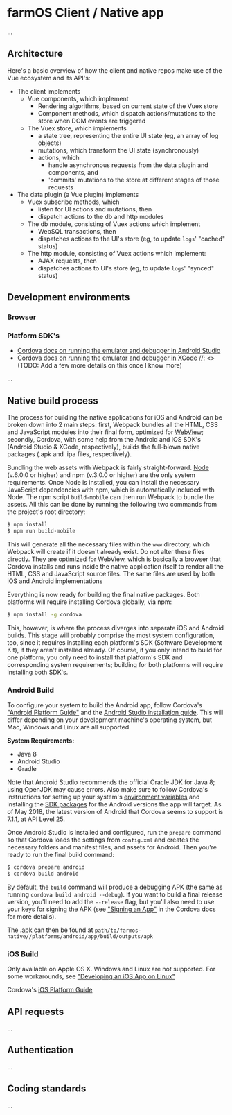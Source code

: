 # farmOS Client / Native app

...

## Architecture

Here's a basic overview of how the client and native repos make use of the Vue ecosystem and its API's:

- The client implements
  - Vue components, which implement
    - Rendering algorithms, based on current state of the Vuex store
    - Component methods, which dispatch actions/mutations to the store when DOM events are triggered
  - The Vuex store, which implements 
    - a state tree, representing the entire UI state (eg, an array of log objects)
    - mutations, which transform the UI state (synchronously)
    - actions, which 
      - handle asynchronous requests from the data plugin and components, and 
      - 'commits' mutations to the store at different stages of those requests
- The data plugin (a Vue plugin) implements
  - Vuex subscribe methods, which 
    - listen for UI actions and mutations, then 
    - dispatch actions to the db and http modules
  - The db module, consisting of Vuex actions which implement
    - WebSQL transactions, then
    - dispatches actions to the UI's store (eg, to update `logs`' "cached" status)
  - The http module, consisting of Vuex actions which implement:
    - AJAX requests, then
    - dispatches actions to UI's store (eg, to update `logs`' "synced" status)



## Development environments

### Browser

### Platform SDK's
- [Cordova docs on running the emulator and debugger in Android Studio](https://cordova.apache.org/docs/en/latest/guide/platforms/android/index.html#debugging)
- [Cordova docs on running the emulator and debugger in XCode](https://cordova.apache.org/docs/en/latest/guide/platforms/ios/index.html#debugging)
[//]: <> (TODO: Add a few more details on this once I know more)

...

## Native build process
The process for building the native applications for iOS and Android can be broken down into 2 main steps: first, Webpack bundles all the HTML, CSS and JavaScript modules into their final form, optimized for [WebView](https://cordova.apache.org/docs/en/latest/guide/hybrid/webviews/); secondly, Cordova, with some help from the Android and iOS SDK's (Android Studio & XCode, respectively), builds the full-blown native packages (.apk and .ipa files, respectively).

Bundling the web assets with Webpack is fairly straight-forward. [Node](https://nodejs.org) (v.6.0.0 or higher) and npm (v.3.0.0 or higher) are the only system requirements. Once Node is installed, you can install the necessary JavaScript dependencies with npm, which is automatically included with Node. The npm script `build-mobile` can then run Webpack to bundle the assets. All this can be done by running the following two commands from the project's root directory:

```bash 
$ npm install
$ npm run build-mobile
```

This will generate all the necessary files within the `www` directory, which Webpack will create if it doesn't already exist. Do not alter these files directly. They are optimized for WebView, which is basically a browser that Cordova installs and runs inside the native application itself to render all the HTML, CSS and JavaScript source files. The same files are used by both iOS and Android implementations

Everything is now ready for building the final native packages. Both platforms will require installing Cordova globally, via npm:

```bash 
$ npm install -g cordova
```

This, however, is where the process diverges into separate iOS and Android builds. This stage will probably comprise the most system configuration, too, since it requires installing each platform's SDK (Software Development Kit), if they aren't installed already. Of course, if you only intend to build for one platform, you only need to install that platform's SDK and corresponding system requirements; building for both platforms will require installing both SDK's.

### Android Build 
To configure your system to build the Android app, follow Cordova's ["Android Platform Guide"](https://cordova.apache.org/docs/en/latest/guide/platforms/android/index.html) and the [Android Studio installation guide](https://developer.android.com/studio/install). This will differ depending on your development machine's operating system, but Mac, Windows and Linux are all supported.

**System Requirements:**

- Java 8 
- Android Studio
- Gradle

Note that Android Studio recommends the official Oracle JDK for Java 8; using OpenJDK may cause errors. Also make sure to follow Cordova's instructions for setting up your system's [environment variables](https://cordova.apache.org/docs/en/latest/guide/platforms/android/index.html#setting-environment-variables) and installing the [SDK packages](https://cordova.apache.org/docs/en/latest/guide/platforms/android/index.html#adding-sdk-packages) for the Android versions the app will target. As of May 2018, the latest version of Android that Cordova seems to support is 7.1.1, at API Level 25. 

[//]: <> (TODO: Determine what versions of Android the app should target and list them here.)

Once Android Studio is installed and configured, run the `prepare` command so that Cordova loads the settings from `config.xml` and creates the necessary folders and manifest files, and assets for Android. Then you're ready to run the final build command: 

```bash
$ cordova prepare android
$ cordova build android
```

By default, the `build` command will produce a debugging APK (the same as running `cordova build android --debug`). If you want to build a final release version, you'll need to add the `--release` flag, but you'll also need to use your keys for signing the APK (see ["Signing an App"](https://cordova.apache.org/docs/en/latest/guide/platforms/android/index.html#signing-an-app) in the Cordova docs for more details). 

The .apk can then be found at `path/to/farmos-native//platforms/android/app/build/outputs/apk`

[//]: <> (TODO: Figure out signing the app for the Play Store and document here.)

### iOS Build 
Only available on Apple OS X. Windows and Linux are not supported. For some workarounds, see ["Developing an iOS App on Linux"](https://andrewmichaelsmith.com/2017/02/developing-an-ios-app-on-linux-in-2017/)

Cordova's [iOS Platform Guide](https://cordova.apache.org/docs/en/latest/guide/platforms/ios/index.htm)


## API requests

...

## Authentication

...

## Coding standards

...

